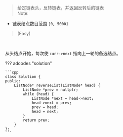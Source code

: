 <!-- prettier-ignore-start -->

> 给定链表头，反转链表，并返回反转后的链表<br>
Note:
>
-   链表结点数目范围 `[0, 5000]`
>
> (Easy)

<!-- prettier-ignore-end -->

<br>

从头结点开始，每次使 `curr->next` 指向上一轮的备选结点。

??? adcodes "solution"

    ```cpp
    class Solution {
    public:
        ListNode* reverseList(ListNode* head) {
            ListNode *prev = nullptr;
            while (head) {
                ListNode *next = head->next;
                head->next = prev;
                prev = head;
                head = next;
            }
            return prev;
        }
    };
    ```
